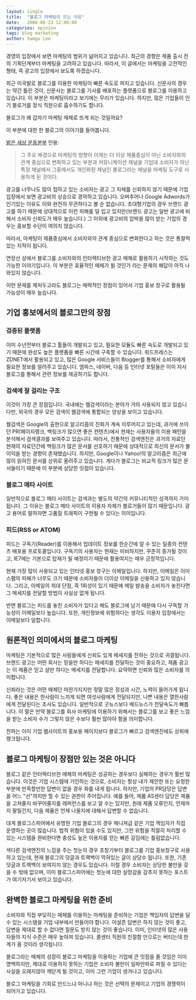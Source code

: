 ```yaml
---
layout: single
title:  "블로그 마케팅이 뜨는 이유"
date:   2006-06-23 12:06:00
categories: opinion
tags: blog marketing
author: Samgu Lee
---
```

경영의 입장에서 보면 마케팅의 범위가 넒어지고 있습니다. 최근의 경향은 제품 출시 전의 기획단계부터 마케팅을 고려하고 있습니다. 따라서, 이 글에서는 마케팅을 고전적인 형태, 즉 광고의 입장에서 보도록 하겠습니다.

최근 미국발로 블로그를 이용한 마케팅이 빠른 속도로 퍼지고 있습니다. 신문사의 경우는 약간 틀린 것이, 신문사는 블로그를 기사를 배포하는 플랫폼으로 블로그를 이용하고 있습니다. 이 부분은 마케팅이라고 보기에는 무리가 있습니다. 하지만, 많은 기업들이 인기 블로거를 정식 직원으로 흡수하기도 합니다.

블로그가 왜 갑자기 마케팅 매체로 뜨게 되는 것일까요?

이 부분에 대한 한 블로그의 이야기를 들어봅니다.

[밝은 세상 운동본부](http://polo9.egloos.com/2059824) 인용:

> 그 주요 배경으로 마케팅의 방향이 이제는 더 이상 제품중심이 아닌 소비자와의 관계 중심으로 변화하고 있는 부분과 커뮤니케이션 채널을 기업대 소비자가 아닌 특정 채널에서 그중에서도 개인화된 채널인 블로그라는 채널을 마케팅 도구로 사용하게 된 것이다.

광고를 너무나도 많이 접하고 있는 소비자는 광고 그 자체를 신뢰하지 않기 때문에 기업 입장에서 보면 광고비의 상승으로 경악하고 있습니다. 오버추어나 Google Adwords가 인기있는 이유도 이와 완전히 무관하다고 볼 순 없습니다. 초대형기업의 경우 브랜드 광고를 하기 때문에 상대적으로 이런 피해를 덜 입고 있지만(브랜드 광고는 일반 광고에 비해서 소비자 신뢰도가 매우 높습니다.) 그 이외에 광고비의 압박을 많이 받는 기업의 경우는 홍보할 수단이 여의치 않습니다.

따라서, 마케팅이 제품중심에서 소비자와의 관계 중심으로 변화한다고 하는 것은 통찰력있는 지적이 됩니다.

연장선 상에서 블로그를 소비자와의 인터렉티브한 광고 매체로 활용하기 시작하는 것도 가능한 이야기입니다. 이 부분은 효율적인 매체가 될 것인가 라는 문제의 해답이 아직 나와있지 않습니다.

이런 문제를 제처두고라도 블로그는 매력적인 장점이 있어서 기업 홍보 창구로 활용될 가능성이 매우 높습니다.

## 기업 홍보에서의 블로그만의 장점

### 검증된 플랫폼

이미 수년전부터 블로그 툴들이 개발되고 있고, 필요한 모듈도 빠른 속도로 개발되고 있기 때문에 완성도 높은 플랫폼을 빠른 시간에 구축할 수 있습니다. 워드프레스는 ZDNET에서 활용되고 있고, 많은 Google 서비스들이 Blogger를 통해서 소비자에게 필요한 정보를 알려주고 있습니다. 엠파스, 네이버, 다음 등 인터넷 포탈들은 이미 자사 블로그를 통해서 관련 정보를 제공하기도 합니다.

### 검색에 잘 걸리는 구조

이것이 가장 큰 장점입니다. 국내에는 웹검색이라는 분야가 거의 사용되지 않고 있습니다만, 외국의 경우 모든 검색이 웹검색에 통합되는 양상을 보이고 있습니다.

웹검색은 Google의 출현으로 알고리즘의 진화가 계속 이루어지고 있는데, 과거에 쓰이던 PR(페이지랭크, 백링크가 많으면 좋은 컨텐츠)에서 현재는 사용자들의 이용 패턴을 분석해서 검색결과를 보여주고 있습니다. 따라서, 전통적인 검색엔진은 과거의 자료던 현재의 자료던간에 백링크가 많은 문서를 선호하기 때문에 상대적으로 최신의 문서가 불이익을 받는 경향이 존재했습니다. 하지만, Google이나 Yahoo!의 알고리즘은 최근에 많이 읽혀진 문서를 상위로 올려주고 있습니다. 게다가 블로그는 비교적 링크가 많은 문서들이기 때문에 이 부분에 상당한 잇점이 있습니다.

### 블로그 메타 사이트

일반적으로 블로그 메타 사이트는 검색과는 별도의 약간의 커뮤니티적인 성격까지 가미됩니다. 그 이유는 블로그 메타 사이트의 이용자 자체가 블로거들이 많기 때문입니다. 광고 용어로 말하자면 고품질 트래픽이 구현될 수 있다는 의미입니다.

### 피드(RSS or ATOM)

피드는 구독기(Reader)를 이용해서 업데이트 정보를 한순간에 알 수 있는 일종의 컨텐츠 배포용 프로토콜입니다. 구독기의 사용자는 현재는 미비하지만, 꾸준히 증가될 것이고, IE7에는 기본으로 탑재가 될 예정이기 때문에 활용여지는 매우 긍정적입니다.

현재 가장 많이 사용되고 있는 인터넷 홍보 창구는 이메일입니다. 하지만, 이메일은 이미 스팸의 피해가 너무도 크기 때문에 소비자들이 더이상 이메일을 신용하고 있지 않습니다. 그리고, 이메일의 최대 단점, 즉 1회성이 있기 때문에 메일 발송을 소비자가 놓친다면 그 메세지를 전달할 방법이 사실상 없게 됩니다.

반면 블로그는 피드를 놓친 소비자가 있다고 해도 블로그에 남기 때문에 다시 구독할 가능성이 이메일보다 높습니다. 또한, 개인정보에 위험하다는 생각도 이용자 입장에서는 이메일보다 덜합니다.

## 원론적인 의미에서의 블로그 마케팅

마케팅은 기본적으로 많은 사람들에게 신뢰도 있게 메세지를 전하는 것으로 귀결됩니다. 브랜드 광고는 어떤 회사는 믿을만 하다는 메세지를 전달하는 것이 중요하고, 제품 광고는 이 제품은 믿고 살만 하다는 메세지를 전달합니다. 요약하면 신뢰와 많은 소비자를 의미합니다.

신뢰라는 것은 어떤 매체던 마찬가지지만 정말 많은 정성과 시간, 노력이 들어가게 됩니다. 좋은 내용은 한사람이 느끼게 되면 여섯사람에게 전달되지만, 나쁜 내용은 열한사람에게 전달된다는 조사도 있습니다. 일반적으로 굿뉴스보다 배드뉴스가 전달속도가 빠릅니다. 이 말은 만약 블로그를 회사 마케팅에 이용하기 위해서는 블로그를 보고 좋은 느낌을 받는 소비자 수가 그렇지 않은 수보다 훨씬 많아야 함을 의미합니다.

전파는 이미 기업 웹사이트의 홍보용 페이지보다 블로그가 빠르고 검색엔진에도 상위에 랭크됩니다.

## 블로그 마케팅이 장점만 있는 것은 아니다

블로그 같은 인터렉티브한 매체의 마케팅은 성공하는 경우보다 실패하는 경우가 훨씬 많습니다. 이것은 기업 시스템에 기인하는 것으로, 소비자는 항상 내가 제안한 또는 요청한 부분에 만족할만한 답변이 없을 경우 화를 내게 됩니다. 하지만, 기업의 PR담당은 답변을 어느 "선"까지만 할 수 있는 권한이 주어집니다. 예를 들어, 제품 AS센터 담당은 제품을 고쳐줄지 바꾸어줄지를 레퍼런스를 보고 알 수는 있지만, 원래 제품 오류인지, 언제까지 팔릴건지, 다음 제품은 언제 나올지에 대해서 답변할 수 없습니다.

대게 블로그스피어에서 유명한 기업 블로그의 경우 매니져급 같은 기업 책임자가 직접 운영하는 곳이 많습니다. 법적 위험이 있을 수도 있지만, 그런 위험을 적절히 처리할 수 있는 시스템을 완비한다면 충성도 높은 이용자를 얻는 빠른 길임에는 틀림없습니다.

색다른 검색엔진의 느낌을 주는 첫눈의 경우 초창기부터 블로그를 기업 홍보창구로 사용하고 있는데, 현재 블로그의 덧글과 트랙백이 막혀있는 글이 상당수 됩니다. 또한, 기존 덧글과 트랙백이 보여지지 않는 경우도 있습니다. 이럴 경우 소비자는 상당한 불만을 갖을 수 밖에 없으며, 이미 블로그스피어에는 첫눈에 대한 실망감을 감추지 못하는 포스트가 여기저기서 보이고 있습니다.

## 완벽한 블로그 마케팅을 위한 준비

소비자와 직접 부딪히는 매체를 이용하는 마케팅을 준비하는 기업은 책임자의 답변을 달 수 있는 시스템을 기업 내부에서 만들어야 합니다. 어설픈 답변은 하지 않는 것이 좋고, 답변을 제대로 할 수 없다면 질문도 받지 않는 것이 좋습니다. 이미, 인터넷의 많은 사용자들의 지식 수준은 매우 높아져 있습니다. 콜센터 직원의 친절함 만으로는 버티는데 한계가 올 것이라 생각됩니다.

블로그라는 매체의 성장이 블로그 마케팅을 이용하는 기업에 큰 잇점을 줄 것임은 이미 명백하지만, 제대로 이용하지 못하는 기업은 소비자 불만이 일파만파로 퍼질 수 있다는 사실을 오래지않아 깨닫게 될 것이고, 이미 그런 기업이 생겨나고 있습니다.

블로그 마케팅을 기회로 만드느냐 아니냐 하는 것은 선택의 문제이고 기업의 경쟁력이 되어가고 있습니다.

